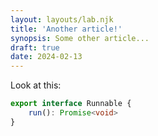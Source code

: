 ```yaml
---
layout: layouts/lab.njk
title: 'Another article!'
synopsis: Some other article...
draft: true
date: 2024-02-13
---
```

Look at this:

```typescript
export interface Runnable {
    run(): Promise<void>
}
```